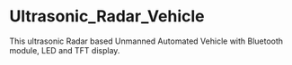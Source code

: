 # Ultrasonic_Radar_Vehicle
This ultrasonic Radar based Unmanned Automated Vehicle with Bluetooth module, LED and TFT display.
